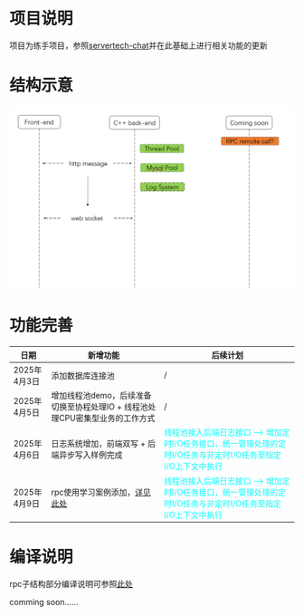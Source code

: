 # 项目说明
项目为练手项目，参照[servertech-chat](https://github.com/anarthal/servertech-chat?tab=readme-ov-file)并在此基础上进行相关功能的更新

# 结构示意
![Alt text](image/image.png)

# 功能完善
| 日期           | 新增功能                 | 后续计划              |
|----------------|--------------------------| -----------------------|
| 2025年4月3日   | 添加数据库连接池      |            /              |
| 2025年4月5日   | 增加线程池demo，后续准备切换至协程处理IO + 线程池处理CPU密集型业务的工作方式 |        /            |
| 2025年4月6日   | 日志系统增加，前端双写 + 后端异步写入样例完成 | <span style="color:cyan">线程池接入后端日志接口 --> 增加定时I/O任务接口，统一管理处理的定时I/O任务与非定时I/O任务至指定I/O上下文中执行</span> |
| 2025年4月9日   | rpc使用学习案例添加，[详见此处](server/tools/rpc/readme.md) | <span style="color:cyan">线程池接入后端日志接口 --> 增加定时I/O任务接口，统一管理处理的定时I/O任务与非定时I/O任务至指定I/O上下文中执行</span> |


# 编译说明
rpc子结构部分编译说明可参照[此处](./doc/rpc_build.md)

comming soon......
